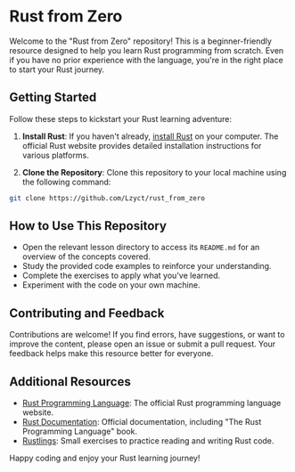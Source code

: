 # Rust from Zero

Welcome to the "Rust from Zero" repository! This is a beginner-friendly resource designed to help you learn Rust
programming from scratch. Even if you have no prior experience with the language, you're in the right place to start
your Rust journey.

## Getting Started

Follow these steps to kickstart your Rust learning adventure:

1. **Install Rust**: If you haven't already, [install Rust](https://www.rust-lang.org/learn/get-started) on your
   computer. The official Rust website provides detailed installation instructions for various platforms.

2. **Clone the Repository**: Clone this repository to your local machine using the following command:

``` bash
git clone https://github.com/Lzyct/rust_from_zero
```

## How to Use This Repository

- Open the relevant lesson directory to access its `README.md` for an overview of the concepts covered.
- Study the provided code examples to reinforce your understanding.
- Complete the exercises to apply what you've learned.
- Experiment with the code on your own machine.

## Contributing and Feedback

Contributions are welcome! If you find errors, have suggestions, or want to improve the content, please open an issue or submit a pull request. Your feedback helps make this resource better for everyone.

## Additional Resources

- [Rust Programming Language](https://www.rust-lang.org/): The official Rust programming language website.
- [Rust Documentation](https://doc.rust-lang.org/book/): Official documentation, including "The Rust Programming Language" book.
- [Rustlings](https://github.com/rust-lang/rustlings): Small exercises to practice reading and writing Rust code.

Happy coding and enjoy your Rust learning journey!